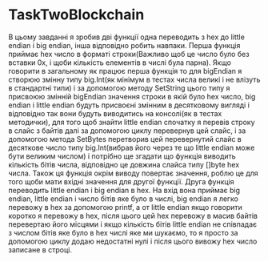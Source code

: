 # TaskTwoBlockchain
В цьому завданні я зробив дві функції одна переводить з hex до little endian i big endian, інша відповідно робить навпаки.
Перша функція приймає hex число в форматі строки(Важливо щоб це число було без вставки 0x, і щоби кількість елементів в числі була парна). Якщо говорити в загальному як працює перша функція то для bigEndian я створюю змінну типу big.Int(як мінімум в тестах числа великі і не влізуть в стандартні типи) і за допомогою методу SetString цього типу я присвоюю змінній bigEndian значення строки в якій було hex число, big endian i little endian будуть присвоєні змінним в десятковому вигляді і відповідно так вони будуть виводитись на консолі(як в тестах методички), для того щоб знайти little endian спочатку я перевів строку в слайс з байтів далі за допомогою циклу перевернув цей слайс, і за допомогою метода SetBytes перетворив цей перевернутий слайс в десяткове число типу big.Int(вибрав його через те що little endian може бути великим числом) і потрібно ще згадати що функція виводить кількість бітів числа, відповідно це довжина слайса типу []byte hex числа. Також ця функція окрім виводу повертає значення, роблю це для того щоби мати вхідні значення для другої функції.
Друга функція переводить little endian i big endian в hex. На вхід вона приймає big endian, little endian і число бітів яке було в числі, big endian я легко перевожу в hex за допомогою printf, а от little endian якщо говорити коротко я перевожу в hex, після цього цей hex перевожу в масив байтів перевертаю його місцями і якщо кількість бітів little endian не співпадає з числом бітів яке було в hex числі яке ми шукаємо, то я просто за допомогою циклу додаю недостатні нулі і після цього вивожу hex число записане в строці.  